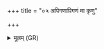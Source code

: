 +++
title = "०५ अपिगणापिगणं मा कृणु"

+++
<details><summary>मूलम् (GR)</summary>

अपिगणापिगणं मा कृणु  
तस्मान् मा छित्सि ॥
</details>